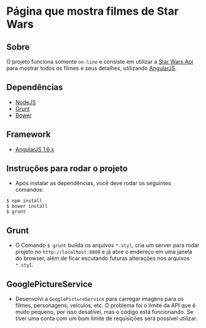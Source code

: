 # Página que mostra filmes de Star Wars

## Sobre

O projeto funciona somente `on-line` e consiste em utilizar a [Star Wars Api](https://swapi.co) para mostrar todos os filmes e seus detalhes, utilizando [AngularJS](https://angularjs.org).


## Dependências

- [NodeJS](http://nodejs.org)
- [Grunt](https://gruntjs.com)
- [Bower](https://bower.io)


## Framework

- [AngularJS 1.6.x](https://angularjs.org)


## Instruções para rodar o projeto

- Após instalar as dependências, você deve rodar os seguintes comandos:

```
$ npm install
$ bower install
$ grunt
```


## Grunt

- O Comando `$ grunt` builda os arquivos `*.styl`, cria um server para rodar projeto no `http://localhost:8888` e já abre o endereço em uma janela do browser, além de ficar escutando futuras alterações nos arquivos `*.styl`.


## GooglePictureService

- Desenvolvi a `GooglePictureService` para carregar imagens para os filmes, personagens, veículos, etc. O problema foi o limite da API que é muito pequeno, por isso desativei, mas o código está funcionando. Se tiver uma conta com um bom limite de requisições será possível utilizar.